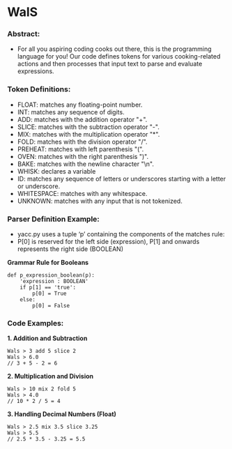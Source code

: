 # WalS

### Abstract:
* For all you aspiring coding cooks out there, this is the programming language for you! Our code defines tokens for various cooking-related actions and then processes that input text to parse and evaluate expressions. 

### Token Definitions:
* FLOAT: matches any floating-point number.
* INT: matches any sequence of digits.
* ADD: matches with the addition operator "+".
* SLICE: matches with the subtraction operator "-".
* MIX: matches with the multiplication operator "*".
* FOLD: matches with the division operator "/".
* PREHEAT: matches with left parenthesis "(".
* OVEN: matches with the right parenthesis ")".
* BAKE: matches with the newline character "\n".
* WHISK: declares a variable
* ID: matches any sequence of letters or underscores starting with a letter or underscore.
* WHITESPACE: matches with any whitespace.
* UNKNOWN: matches with any input that is not tokenized.

### Parser Definition Example:
* yacc.py uses a tuple ‘p’ containing the components of the matches rule:
* P[0] is reserved for the left side (expression), P[1] and onwards represents the right side (BOOLEAN)
  
**Grammar Rule for Booleans**
```
def p_expression_boolean(p):
    'expression : BOOLEAN'
    if p[1] == 'true':
        p[0] = True
    else:
        p[0] = False
```

### Code Examples:
**1. Addition and Subtraction**
```
Wals > 3 add 5 slice 2
Wals > 6.0
// 3 + 5 - 2 = 6
```
**2. Multiplication and Division**
```
Wals > 10 mix 2 fold 5
Wals > 4.0
// 10 * 2 / 5 = 4
```
**3. Handling Decimal Numbers (Float)**
```
Wals > 2.5 mix 3.5 slice 3.25
Wals > 5.5
// 2.5 * 3.5 - 3.25 = 5.5
```
